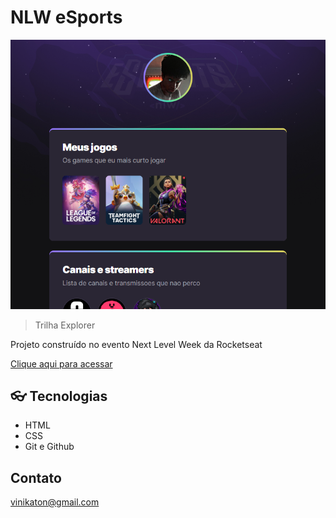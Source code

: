 # NLW eSports

![preview](./preview.png)

>Trilha Explorer

Projeto construído no evento Next Level Week da Rocketseat

[Clique aqui para acessar](https://SoulKam.github.io/nlw-esports-explorer)


## 👓 Tecnologias

- HTML
- CSS
- Git e Github

## Contato

vinikaton@gmail.com